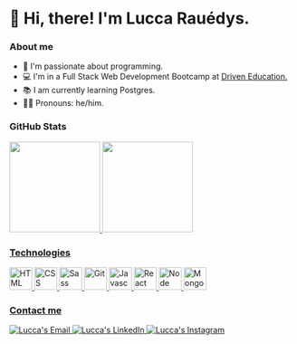# 👋 Hi, there! I'm Lucca Rauédys. 

<h3>About me</h3>

- 💙 I'm passionate about programming.
- 💻 I'm in a Full Stack Web Development Bootcamp at <a href="https://www.driven.com.br/">Driven Education.</a>
- 📚 I am currently learning Postgres.
- 🏳️‍⚧️ Pronouns: he/him.

<h3>GitHub Stats</h3>

<div align="left">
  <a href="https://github.com/luccarauedys">
  <img height="160em" src="https://github-readme-stats.vercel.app/api/top-langs/?username=luccarauedys&layout=compact&langs_count=7&theme=gotham"/>
  <img height="160em" src="https://github-readme-stats.vercel.app/api?username=luccarauedys&show_icons=true&theme=gotham&include_all_commits=true&count_private=true"/>
</div>

<h3>Technologies</h3>

<img height="40" alt="HTML" src="https://cdn.jsdelivr.net/gh/devicons/devicon/icons/html5/html5-original.svg" />
<img height="40" alt="CSS" src="https://cdn.jsdelivr.net/gh/devicons/devicon/icons/css3/css3-original.svg" />
<img height="40" alt="Sass" src="https://cdn.jsdelivr.net/gh/devicons/devicon/icons/sass/sass-original.svg" />
<img height="40" alt="Git" src="https://cdn.jsdelivr.net/gh/devicons/devicon/icons/git/git-original.svg" />
<img height="40" alt="Javascript" src="https://cdn.jsdelivr.net/gh/devicons/devicon/icons/javascript/javascript-original.svg" />
<img height="40" alt="React" src="https://cdn.jsdelivr.net/gh/devicons/devicon/icons/react/react-original.svg" />
<img height="40" alt="Node" src="https://cdn.jsdelivr.net/gh/devicons/devicon/icons/nodejs/nodejs-original.svg" />
<img height="40" alt="MongoDB" src="https://cdn.jsdelivr.net/gh/devicons/devicon/icons/mongodb/mongodb-plain.svg" />
                    
<h3>Contact me</h3> 

<div align="left">
  <a href="mailto:luccarauedys@outlook.com">
    <img alt="Lucca's Email" src="https://img.shields.io/badge/Gmail-D14836?style=for-the-badge&logo=gmail&logoColor=white" />
  </a> 
  
  <a href="https://www.linkedin.com/in/devluccarauedys/">
    <img alt="Lucca's LinkedIn" src="https://img.shields.io/badge/LinkedIn-0077B5?style=for-the-badge&logo=linkedin&logoColor=white" />
  </a> 
  
  <a href="https://www.instagram.com/luccarauedys">
    <img alt="Lucca's Instagram" src="https://img.shields.io/badge/Instagram-E4405F?style=for-the-badge&logo=instagram&logoColor=white" />
  </a>
</div>
